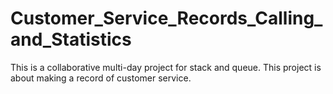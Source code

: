 # Customer_Service_Records_Calling_and_Statistics

This is a collaborative multi-day project for stack and queue. This project is about making a record of customer service.